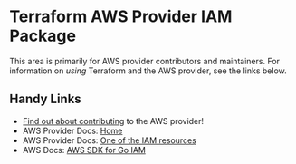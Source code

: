 # Terraform AWS Provider IAM Package
<!-- markdownlint-disable MD026 -->
This area is primarily for AWS provider contributors and maintainers. For information on _using_ Terraform and the AWS provider, see the links below.


## Handy Links
* [Find out about contributing](../../../docs/contributing) to the AWS provider!
* AWS Provider Docs: [Home](https://registry.terraform.io/providers/hashicorp/aws/latest/docs)
* AWS Provider Docs: [One of the IAM resources](https://registry.terraform.io/providers/hashicorp/aws/latest/docs/resources/iam_access_key)
* AWS Docs: [AWS SDK for Go IAM](https://docs.aws.amazon.com/sdk-for-go/api/service/iam/)
